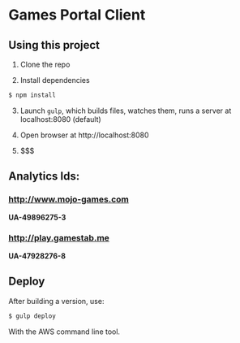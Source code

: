 Games Portal Client
=====================

## Using this project

1. Clone the repo

2. Install dependencies
```bash
$ npm install
```
3. Launch `gulp`, which builds files, watches them, runs a server at localhost:8080 (default)

4. Open browser at http://localhost:8080

5. $$$

## Analytics Ids:

### http://www.mojo-games.com
**UA-49896275-3**

### http://play.gamestab.me
**UA-47928276-8**

## Deploy

After building a version, use:

```bash
$ gulp deploy
```

With the AWS command line tool.

